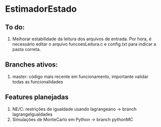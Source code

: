 # EstimadorEstado

## To do:
  1. Melhorar estabilidade da leitura dos arquivos de entrada. Por hora, é necessário editar o arquivo funcoesLeitura.c e config.txt para indicar a pasta correta.

## Branches ativos:
   1. master: código mais recente em funcionamento, importante validar todas as funcionalidades

## Features planejadas
  1. NE/C: restrições de igualdade usando lagrangeano -> branch lagrangeIgualdades
  2. Simulações de MonteCarlo em Python -> branch pythonMC

